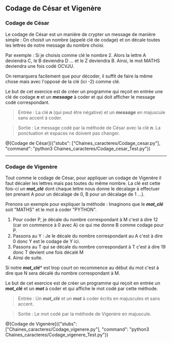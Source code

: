 ## Codage de César et Vigenère

### Codage de César

Le codage de César est un manière de crypter un message de manière simple : On choisit un nombre (appelé clé de codage) et on décale toutes les lettres de notre message du nombre choisi.

Par exemple : Si je choisis comme clé le nombre 2. Alors la lettre A deviendra C, le B deviendra D ... et le Z deviendra B.
Ainsi, le mot MATHS deviendra une fois codé OCVJU.

On remarquera facilement que pour décoder, il suffit de faire la même chose mais avec l'opposé de la clé (ici -2) comme clé.

Le but de cet exercice est de créer un programme qui reçoit en entrée une clé de codage ***n*** et un ***message*** à coder et qui doit afficher le message codé correspondant.

> Entrée : La clé ***n*** (qui peut être négative) et un ***message*** en majuscule sans accent à coder.

> Sortie : Le message codé par la méthode de César avec la clé ***n***. La ponctuation et espaces ne doivent pas changer.

@[Codage de César]({"stubs": ["Chaines_caracteres/Codage_cesar.py"], "command": "python3 Chaines_caracteres/Codage_cesar_Test.py"})

---

### Codage de Vigenère

Tout comme le codage de César, pour appliquer un codage de Vigenère il faut décaler les lettres mais pas toutes du même nombre. La clé est cette fois-ci un ***mot_clé*** dont chaque lettre nous donne le décalage à effectuer (en prenant A pour un décalage de 0, B pour un décalage de 1 ...). 

Prenons un exemple pour expliquer la méthode : Imaginons que le ***mot_clé*** soit "MATHS" et le mot à coder "PYTHON". 
1. Pour coder P, je décale du nombre correspondant à M c'est à dire 12 (car on commence à 0 avec A) ce qui me donne B comme codage pour P. 
2. Passons au Y : Je le décale du nombre correspondant au A c'est à dire 0 donc Y est le codage de Y ici. 
3. Passons au T qui se décale du nombre correspondant à T c'est à dire 19 donc T devient une fois décalé M 
4. Ainsi de suite. 

Si notre ***mot_clé**** est trop court on recommence au début du mot c'est à dire que N sera décalé du nombre correspondant à M.

Le but de cet exercice est de créer un programme qui reçoit en entrée un ***mot_clé*** et un ***mot*** à coder et qui affiche le mot codé par cette méthode.

> Entrée : Un ***mot_clé*** et un ***mot*** à coder écrits en majuscules et sans accent.

> Sortie : Le mot codé par la méthode de Vigenère en majuscule.

@[Codage de Vigenère]({"stubs": ["Chaines_caracteres/Codage_vigenere.py"], "command": "python3 Chaines_caracteres/Codage_vigenere_Test.py"})
